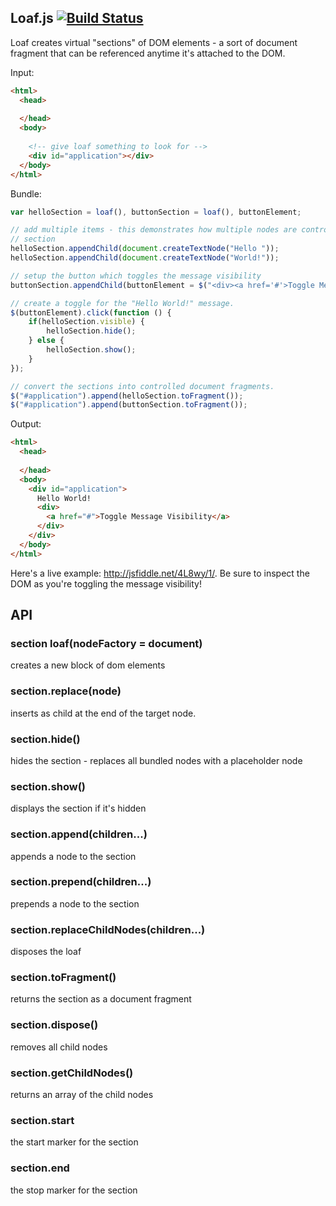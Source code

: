 ## Loaf.js [![Build Status](https://travis-ci.org/mojo-js/loaf.js.svg?branch=master)](https://travis-ci.org/mojo-js/loaf.js)

Loaf creates virtual "sections" of DOM elements - a sort of document fragment that can be referenced anytime it's attached to the DOM.

Input:
```html
<html>
  <head>
    
  </head>
  <body>
    
    <!-- give loaf something to look for -->
    <div id="application"></div>
  </body>
</html>
```

Bundle:

```javascript
var helloSection = loaf(), buttonSection = loaf(), buttonElement;

// add multiple items - this demonstrates how multiple nodes are controlled by one
// section
helloSection.appendChild(document.createTextNode("Hello "));
helloSection.appendChild(document.createTextNode("World!"));

// setup the button which toggles the message visibility
buttonSection.appendChild(buttonElement = $("<div><a href='#'>Toggle Message Visibility</a></div>")[0]);

// create a toggle for the "Hello World!" message.
$(buttonElement).click(function () {
    if(helloSection.visible) {
        helloSection.hide();
    } else {
        helloSection.show();
    }
});

// convert the sections into controlled document fragments.
$("#application").append(helloSection.toFragment());
$("#application").append(buttonSection.toFragment());
```

Output:
```html
<html>
  <head>
    
  </head>
  <body>
    <div id="application">
      Hello World!
      <div>
        <a href="#">Toggle Message Visibility</a>
      </div>
    </div>
  </body>
</html>
```


Here's a live example: http://jsfiddle.net/4L8wy/1/. Be sure to inspect the DOM as you're toggling the message visibility!

## API

### section loaf(nodeFactory = document)

creates a new block of dom elements

### section.replace(node)

inserts as child at the end of the target node.

### section.hide()

hides the section - replaces all bundled nodes with a placeholder node

### section.show()

displays the section if it's hidden

### section.append(children...)

appends a node to the section

### section.prepend(children...)

prepends a node to the section

### section.replaceChildNodes(children...)

disposes the loaf

### section.toFragment()

returns the section as a document fragment

### section.dispose()

removes all child nodes

### section.getChildNodes()

returns an array of the child nodes

### section.start

the start marker for the section

### section.end

the stop marker for the section


